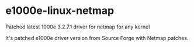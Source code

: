 # e1000e-linux-netmap
Patched latest 1000e 3.2.7.1 driver for netmap for any kernel

It's patched e1000e driver version from Source Forge with Netmap patches. 
